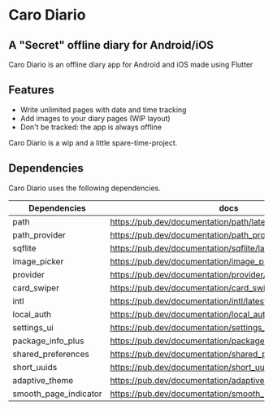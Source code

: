 # Caro Diario
## A "Secret" offline diary for Android/iOS

Caro Diario is an offline diary app for Android and iOS made using Flutter

## Features

- Write unlimited pages with date and time tracking
- Add images to your diary pages (WIP layout)
- Don't be tracked: the app is always offline

Caro Diario is a wip and a little spare-time-project.

## Dependencies

Caro Diario uses the following dependencies.

| Dependencies | docs |
| ------ | ------ |
| path | https://pub.dev/documentation/path/latest/ |
| path_provider | https://pub.dev/documentation/path_provider/latest/ |
| sqflite | https://pub.dev/documentation/sqflite/latest/ |
| image_picker | https://pub.dev/documentation/image_picker/latest/ |
| provider | https://pub.dev/documentation/provider/latest/ |
| card_swiper | https://pub.dev/documentation/card_swiper/latest/ |
| intl | https://pub.dev/documentation/intl/latest/ |
| local_auth | https://pub.dev/documentation/local_auth/latest/ |
| settings_ui | https://pub.dev/documentation/settings_ui/latest/ |
| package_info_plus | https://pub.dev/documentation/package_info_plus/latest/ |
| shared_preferences | https://pub.dev/documentation/shared_preferences/latest/ |
| short_uuids | https://pub.dev/documentation/short_uuids/latest/ |
| adaptive_theme | https://pub.dev/documentation/adaptive_theme/latest/ |
| smooth_page_indicator | https://pub.dev/documentation/smooth_page_indicator/latest/ |
